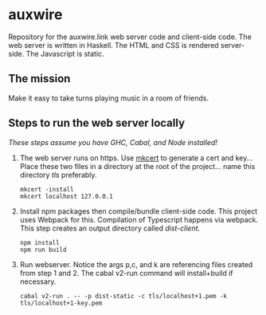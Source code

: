 # auxwire
Repository for the auxwire.link web server code and client-side code. The web server is written in Haskell. The HTML and CSS is rendered server-side. The Javascript is static.

## The mission
Make it easy to take turns playing music in a room of friends.

## Steps to run the web server locally

*These steps assume you have GHC, Cabal, and Node installed!*

1. The web server runs on https. Use [mkcert](https://github.com/FiloSottile/mkcert) to generate a cert and key... Place these two files in a directory at the root of the project... name this directory *tls* preferably.
   ```
   mkcert -install
   mkcert localhost 127.0.0.1
   ```
2. Install npm packages then compile/bundle client-side code. This project uses Webpack for this. Compilation of Typescript happens via webpack. This step creates an output directory called *dist-client*.
   ```
   npm install
   npm run build
   ```
3. Run webserver. Notice the args p,c, and k are referencing files created from step 1 and 2. The cabal v2-run command will install+build if necessary.
   ```
   cabal v2-run . -- -p dist-static -c tls/localhost+1.pem -k tls/localhost+1-key.pem
   ```
